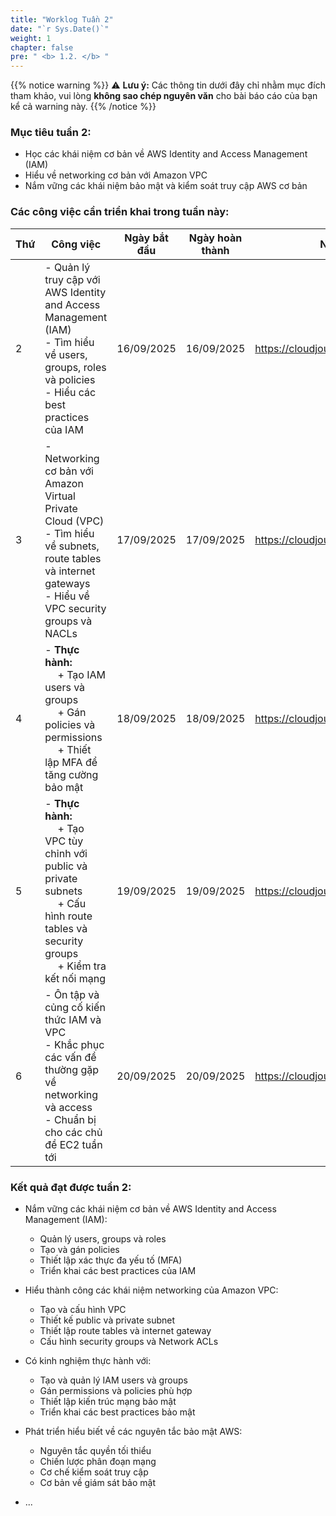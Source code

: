 ```yaml
---
title: "Worklog Tuần 2"
date: "`r Sys.Date()`"
weight: 1
chapter: false
pre: " <b> 1.2. </b> "
---
```

{{% notice warning %}}
⚠️ **Lưu ý:** Các thông tin dưới đây chỉ nhằm mục đích tham khảo, vui lòng **không sao chép nguyên văn** cho bài báo cáo của bạn kể cả warning này.
{{% /notice %}}


### Mục tiêu tuần 2:

* Học các khái niệm cơ bản về AWS Identity and Access Management (IAM)
* Hiểu về networking cơ bản với Amazon VPC
* Nắm vững các khái niệm bảo mật và kiểm soát truy cập AWS cơ bản

### Các công việc cần triển khai trong tuần này:
| Thứ | Công việc                                                                                                                                                                                   | Ngày bắt đầu | Ngày hoàn thành | Nguồn tài liệu                            |
| --- | ------------------------------------------------------------------------------------------------------------------------------------------------------------------------------------------- | ------------ | --------------- | ----------------------------------------- |
| 2   | - Quản lý truy cập với AWS Identity and Access Management (IAM) <br> - Tìm hiểu về users, groups, roles và policies <br> - Hiểu các best practices của IAM                               | 16/09/2025   | 16/09/2025      | <https://cloudjourney.awsstudygroup.com/> |
| 3   | - Networking cơ bản với Amazon Virtual Private Cloud (VPC) <br> - Tìm hiểu về subnets, route tables và internet gateways <br> - Hiểu về VPC security groups và NACLs                     | 17/09/2025   | 17/09/2025      | <https://cloudjourney.awsstudygroup.com/> |
| 4   | - **Thực hành:** <br>&emsp; + Tạo IAM users và groups <br>&emsp; + Gán policies và permissions <br>&emsp; + Thiết lập MFA để tăng cường bảo mật                                          | 18/09/2025   | 18/09/2025      | <https://cloudjourney.awsstudygroup.com/> |
| 5   | - **Thực hành:** <br>&emsp; + Tạo VPC tùy chỉnh với public và private subnets <br>&emsp; + Cấu hình route tables và security groups <br>&emsp; + Kiểm tra kết nối mạng                   | 19/09/2025   | 19/09/2025      | <https://cloudjourney.awsstudygroup.com/> |
| 6   | - Ôn tập và củng cố kiến thức IAM và VPC <br> - Khắc phục các vấn đề thường gặp về networking và access <br> - Chuẩn bị cho các chủ đề EC2 tuần tới                                        | 20/09/2025   | 20/09/2025      | <https://cloudjourney.awsstudygroup.com/> |


### Kết quả đạt được tuần 2:

* Nắm vững các khái niệm cơ bản về AWS Identity and Access Management (IAM):
  * Quản lý users, groups và roles
  * Tạo và gán policies
  * Thiết lập xác thực đa yếu tố (MFA)
  * Triển khai các best practices của IAM

* Hiểu thành công các khái niệm networking của Amazon VPC:
  * Tạo và cấu hình VPC
  * Thiết kế public và private subnet
  * Thiết lập route tables và internet gateway
  * Cấu hình security groups và Network ACLs

* Có kinh nghiệm thực hành với:
  * Tạo và quản lý IAM users và groups
  * Gán permissions và policies phù hợp
  * Thiết lập kiến trúc mạng bảo mật
  * Triển khai các best practices bảo mật

* Phát triển hiểu biết về các nguyên tắc bảo mật AWS:
  * Nguyên tắc quyền tối thiểu
  * Chiến lược phân đoạn mạng
  * Cơ chế kiểm soát truy cập
  * Cơ bản về giám sát bảo mật

* ...


